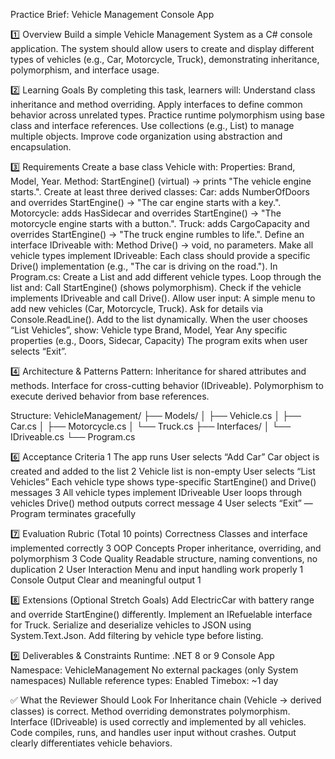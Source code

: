 ﻿Practice Brief: Vehicle Management Console App

1️⃣ Overview
Build a simple Vehicle Management System as a C# console application.
The system should allow users to create and display different types of vehicles (e.g., Car, Motorcycle, Truck), demonstrating inheritance, polymorphism, and interface usage.

2️⃣ Learning Goals
By completing this task, learners will:
Understand class inheritance and method overriding.
Apply interfaces to define common behavior across unrelated types.
Practice runtime polymorphism using base class and interface references.
Use collections (e.g., List<T>) to manage multiple objects.
Improve code organization using abstraction and encapsulation.

3️⃣ Requirements
Create a base class Vehicle with:
Properties: Brand, Model, Year.
Method: StartEngine() (virtual) → prints "The vehicle engine starts.".
Create at least three derived classes:
Car: adds NumberOfDoors and overrides StartEngine() → "The car engine starts with a key.".
Motorcycle: adds HasSidecar and overrides StartEngine() → "The motorcycle engine starts with a button.".
Truck: adds CargoCapacity and overrides StartEngine() → "The truck engine rumbles to life.".
Define an interface IDriveable with:
Method Drive() → void, no parameters.
Make all vehicle types implement IDriveable:
Each class should provide a specific Drive() implementation (e.g., "The car is driving on the road.").
In Program.cs:
Create a List<Vehicle> and add different vehicle types.
Loop through the list and:
Call StartEngine() (shows polymorphism).
Check if the vehicle implements IDriveable and call Drive().
Allow user input:
A simple menu to add new vehicles (Car, Motorcycle, Truck).
Ask for details via Console.ReadLine().
Add to the list dynamically.
When the user chooses “List Vehicles”, show:
Vehicle type
Brand, Model, Year
Any specific properties (e.g., Doors, Sidecar, Capacity)
The program exits when user selects “Exit”.

4️⃣ Architecture & Patterns
Pattern:
Inheritance for shared attributes and methods.
Interface for cross-cutting behavior (IDriveable).
Polymorphism to execute derived behavior from base references.

Structure:
VehicleManagement/
├── Models/
│   ├── Vehicle.cs
│   ├── Car.cs
│   ├── Motorcycle.cs
│   └── Truck.cs
├── Interfaces/
│   └── IDriveable.cs
└── Program.cs

6️⃣ Acceptance Criteria
1	The app runs	User selects “Add Car”	Car object is created and added to the list
2	Vehicle list is non-empty	User selects “List Vehicles”	Each vehicle type shows type-specific StartEngine() and Drive() messages
3	All vehicle types implement IDriveable	User loops through vehicles	Drive() method outputs correct message
4	User selects “Exit”	—	Program terminates gracefully

7️⃣ Evaluation Rubric (Total 10 points)
Correctness	Classes and interface implemented correctly	3
OOP Concepts	Proper inheritance, overriding, and polymorphism	3
Code Quality	Readable structure, naming conventions, no duplication	2
User Interaction	Menu and input handling work properly	1
Console Output	Clear and meaningful output	1

8️⃣ Extensions (Optional Stretch Goals)
Add ElectricCar with battery range and override StartEngine() differently.
Implement an IRefuelable interface for Truck.
Serialize and deserialize vehicles to JSON using System.Text.Json.
Add filtering by vehicle type before listing.

9️⃣ Deliverables & Constraints
Runtime: .NET 8  or 9 Console App
Namespace: VehicleManagement
No external packages (only System namespaces)
Nullable reference types: Enabled
Timebox: ~1 day

✅ What the Reviewer Should Look For
Inheritance chain (Vehicle → derived classes) is correct.
Method overriding demonstrates polymorphism.
Interface (IDriveable) is used correctly and implemented by all vehicles.
Code compiles, runs, and handles user input without crashes.
Output clearly differentiates vehicle behaviors.

